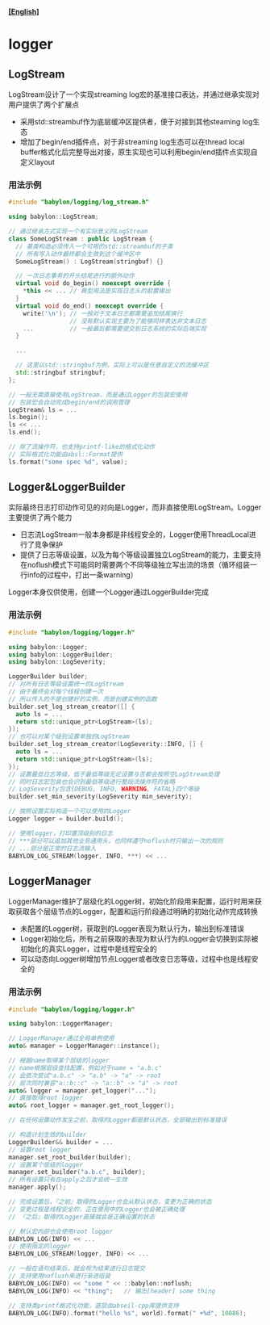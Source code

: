 **[[English]](logger.en.md)**

# logger

## LogStream

LogStream设计了一个实现streaming log宏的基准接口表达，并通过继承实现对用户提供了两个扩展点
- 采用std::streambuf作为底层缓冲区提供者，便于对接到其他steaming log生态
- 增加了begin/end插件点，对于非streaming log生态可以在thread local buffer格式化后完整导出对接，原生实现也可以利用begin/end插件点实现自定义layout

### 用法示例

```c++
#include "babylon/logging/log_stream.h"

using babylon::LogStream;

// 通过继承方式实现一个有实际意义的LogStream
class SomeLogStream : public LogStream {
  // 基类构造必须传入一个可用的std::streambuf的子类
  // 所有写入动作最终都会生效到这个缓冲区中
  SomeLogStream() : LogStream(stringbuf) {}

  // 一次日志事务的开头结尾进行的额外动作
  virtual void do_begin() noexcept override {
    *this << ... // 典型用法是实现日志头的前置输出
  }
  virtual void do_end() noexcept override {
    write('\n'); // 一般对于文本日志都需要追加结尾换行
                 // 没有默认实现主要为了能够同样表达非文本日志
    ...          // 一般最后都需要提交到日志系统的实际后端实现
  }

  ...

  // 这里以std::stringbuf为例，实际上可以是任意自定义的流缓冲区
  std::stringbuf stringbuf;
};

// 一般无需直接使用LogStream，而是通过Logger的包装宏使用
// 包装宏会自动完成begin/end的调用管理
LogStream& ls = ...
ls.begin();
ls << ...
ls.end();

// 除了流操作符，也支持printf-like的格式化动作
// 实际格式化功能由absl::Format提供
ls.format("some spec %d", value);
```

## Logger&LoggerBuilder

实际最终日志打印动作可见的对向是Logger，而非直接使用LogStream。Logger主要提供了两个能力
- 日志流LogStream一般本身都是非线程安全的，Logger使用ThreadLocal进行了竞争保护
- 提供了日志等级设置，以及为每个等级设置独立LogStream的能力，主要支持在noflush模式下可能同时需要两个不同等级独立写出流的场景（循环组装一行info的过程中，打出一条warning）

Logger本身仅供使用，创建一个Logger通过LoggerBuilder完成

### 用法示例

```c++
#include "babylon/logging/logger.h"

using babylon::Logger;
using babylon::LoggerBuilder;
using babylon::LogSeverity;

LoggerBuilder builder;
// 对所有日志等级设置统一的LogStream
// 由于最终会对每个线程创建一次
// 所以传入的不是创建好的实例，而是创建实例的函数
builder.set_log_stream_creator([] {
  auto ls = ...
  return std::unique_ptr<LogStream>(ls);
});
// 也可以对某个级别设置单独的LogStream
builder.set_log_stream_creator(LogSeverity::INFO, [] {
  auto ls = ...
  return std::unique_ptr<LogStream>(ls);
});
// 设置最低日志等级，低于最低等级无论设置与否都会按照空LogStream处理
// 同时日志宏包装也会识别最低等级进行整段流操作符的省略
// LogSeverity包含{DEBUG, INFO, WARNING, FATAL}四个等级
builder.set_min_severity(LogSeverity min_severity);

// 按照设置实际构造一个可以使用的Logger
Logger logger = builder.build();

// 使用logger，打印置顶级别的日志
// ***部分可以追加其他业务通用头，也同样遵守noflush时只输出一次的规则
// ...部分是正常的日志流输入
BABYLON_LOG_STREAM(logger, INFO, ***) << ...
```

## LoggerManager

LoggerManager维护了层级化的Logger树，初始化阶段用来配置，运行时用来获取获取各个层级节点的Logger，配置和运行阶段通过明确的初始化动作完成转换
- 未配置的Logger树，获取到的Logger表现为默认行为，输出到标准错误
- Logger初始化后，所有之前获取的表现为默认行为的Logger会切换到实际被初始化的真实Logger，过程中是线程安全的
- 可以动态向Logger树增加节点Logger或者改变日志等级，过程中也是线程安全的

### 用法示例

```c++
#include "babylon/logging/logger.h"

using babylon::LoggerManager;

// LoggerManager通过全局单例使用
auto& manager = LoggerManager::instance();

// 根据name取得某个层级的logger
// name根据层级查找配置，例如对于name = "a.b.c"
// 会依次尝试"a.b.c" -> "a.b" -> "a" -> root
// 层次同时兼容"a::b::c" -> "a::b" -> "a" -> root
auto& logger = manager.get_logger("...");
// 直接取得root logger
auto& root_logger = manager.get_root_logger();

// 在任何设置动作发生之前，取得的Logger都是默认状态，全部输出到标准错误

// 构造计划生效的builder
LoggerBuilder&& builder = ...
// 设置root logger
manager.set_root_builder(builder);
// 设置某个层级的logger
manager.set_builder("a.b.c", builder);
// 所有设置只有在apply之后才会统一生效
manager.apply();

// 完成设置后，『之前』取得的Logger也会从默认状态，变更为正确的状态
// 变更过程是线程安全的，正在使用中的Logger也会被正确处理
// 『之后』取得的Logger直接就会是正确设置的状态

// 默认宏内部也会使用root logger
BABYLON_LOG(INFO) << ...
// 使用指定的logger
BABYLON_LOG_STREAM(logger, INFO) << ...

// 一般在语句结束后，就会视为结束进行日志提交
// 支持使用noflush来进行渐进组装
BABYLON_LOG(INFO) << "some " << ::babylon::noflush;
BABYLON_LOG(INFO) << "thing";   // 输出[header] some thing

// 支持类printf格式化功能，底层由abseil-cpp库提供支持
BABYLON_LOG(INFO).format("hello %s", world).format(" +%d", 10086);
```
